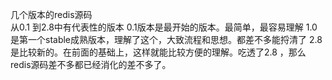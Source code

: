 几个版本的redis源码  
从0.1 到2.8中有代表性的版本
0.1版本是最开始的版本。最简单，最容易理解
1.0是第一个stable成熟版本，理解了这个，大致流程和思想。都差不多能捋清了
2.8是比较新的。在前面的基础上，这样就能比较方便的理解。吃透了2.8 ，那么redis源码差不多都已经消化的差不多了。
